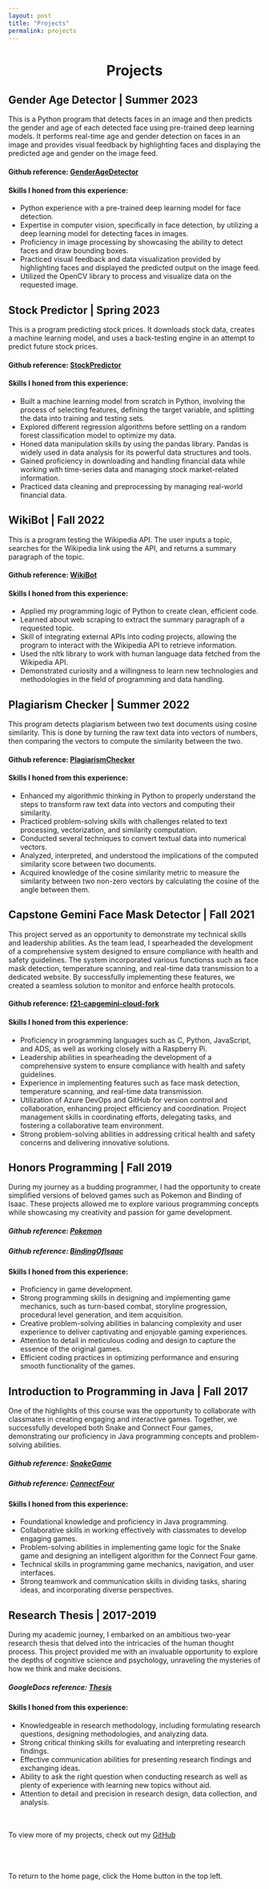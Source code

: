 ```yaml
---
layout: post
title: "Projects"
permalink: projects
---
```

<h1 class="post-title p-name"><span class="gold"> <div style="text-align:center"> Projects </div></span></h1>

<h2 class="post-title p-name"><span class="white">Gender Age Detector |  Summer 2023</span></h2>

This is a Python program that detects faces in an image and then predicts the gender and age of each detected face using pre-trained deep learning models. It performs real-time age and gender detection on faces in an image and provides visual feedback by highlighting faces and displaying the predicted age and gender on the image feed.


#### Github reference: [GenderAgeDetector][gad]

[gad]: https://github.com/aubrymcc21/GenderAgeDetector

#### Skills I honed from this experience:
- Python experience with a pre-trained deep learning model for face detection.
- Expertise in computer vision, specifically in face detection, by utilizing a deep learning model for detecting faces in images.
- Proficiency in image processing by showcasing the ability to detect faces and draw bounding boxes.
- Practiced visual feedback and data visualization provided by highlighting faces and displayed the predicted output on the image feed.
- Utilized the OpenCV library to process and visualize data on the requested image.

<h2 class="post-title p-name"><span class="white">Stock Predictor |  Spring 2023</span></h2>

This is a program predicting stock prices. It downloads stock data, creates a machine learning model, and uses a back-testing engine in an attempt to predict future stock prices.


#### Github reference: [StockPredictor][stocks]

[stocks]: https://github.com/aubrymcc21/StockPredictor

#### Skills I honed from this experience:
- Built a machine learning model from scratch in Python, involving the process of selecting features, defining the target variable, and splitting the data into training and testing sets.
- Explored different regression algorithms before settling on a random forest classification model to optimize my data.
- Honed data manipulation skills by using the pandas library. Pandas is widely used in data analysis for its powerful data structures and tools.
- Gained proficiency in downloading and handling financial data while working with time-series data and managing stock market-related information.
- Practiced data cleaning and preprocessing by managing real-world financial data.

<h2 class="post-title p-name"><span class="white">WikiBot |  Fall 2022</span></h2>

This is a program testing the Wikipedia API. The user inputs a topic, searches for the Wikipedia link using the API, and returns a summary paragraph of the topic.

#### Github reference: [WikiBot][wikibot]

[wikibot]: https://github.com/aubrymcc21/WikiBot

#### Skills I honed from this experience:
- Applied my programming logic of Python to create clean, efficient code.
- Learned about web scraping to extract the summary paragraph of a requested topic.
- Skill of integrating external APIs into coding projects, allowing the program to interact with the Wikipedia API to retrieve information.
- Used the nltk library to work with human language data fetched from the Wikipedia API.
- Demonstrated curiosity and a willingness to learn new technologies and methodologies in the field of programming and data handling.

<h2 class="post-title p-name"><span class="white">Plagiarism Checker |  Summer 2022</span></h2>

This program detects plagiarism between two text documents using cosine similarity. This is done by turning the raw text data into vectors of numbers, then comparing the vectors to compute the similarity between the two.


#### Github reference: [PlagiarismChecker][plagiarismChecker]

[plagiarismChecker]: https://github.com/aubrymcc21/PlagiarismChecker

#### Skills I honed from this experience:
- Enhanced my algorithmic thinking in Python to properly understand the steps to transform raw text data into vectors and computing their similarity.
- Practiced problem-solving skills with challenges related to text processing, vectorization, and similarity computation.
- Conducted several techniques to convert textual data into numerical vectors.
- Analyzed, interpreted, and understood the implications of the computed similarity score between two documents.
- Acquired knowledge of the cosine similarity metric to measure the similarity between two non-zero vectors by calculating the cosine of the angle between them.

<h2 class="post-title p-name"><span class="white">Capstone Gemini Face Mask Detector |  Fall 2021</span></h2>

This project served as an opportunity to demonstrate my technical skills and leadership abilities. As the team lead, I spearheaded the development of a comprehensive system designed to ensure compliance with health and safety guidelines. The system incorporated various functionss such as face mask detection, temperature scanning, and real-time data transmission to a dedicated website. By successfully implementing these features, we created a seamless solution to monitor and enforce health protocols.


#### Github reference: [f21-capgemini-cloud-fork][capstone]

[capstone]: https://github.com/aubrymcc21/f21-capgemini-cloud-fork

#### Skills I honed from this experience:
- Proficiency in programming languages such as C, Python, JavaScript, and ADS, as well as working closely with a Raspberry Pi.
- Leadership abilities in spearheading the development of a comprehensive system to ensure compliance with health and safety guidelines.
- Experience in implementing features such as face mask detection, temperature scanning, and real-time data transmission.
- Utilization of Azure DevOps and GitHub for version control and collaboration, enhancing project efficiency and coordination. Project management skills in coordinating efforts, delegating tasks, and fostering a collaborative team environment.
- Strong problem-solving abilities in addressing critical health and safety concerns and delivering innovative solutions.


<h2 class="post-title p-name"><span class="white">Honors Programming | Fall 2019
</span></h2>

During my journey as a budding programmer, I had the opportunity to create simplified versions of beloved games such as Pokemon and Binding of Isaac. These projects allowed me to explore various programming concepts while showcasing my creativity and passion for game development.


##### Github reference: [Pokemon][pokemon]
##### Github reference: [BindingOfIsaac][isaac]

[pokemon]: https://github.com/aubrymcc21/Pokemon
[isaac]: https://github.com/aubrymcc21/BindingofIsaac

#### Skills I honed from this experience:
- Proficiency in game development.
- Strong programming skills in designing and implementing game mechanics, such as turn-based combat, storyline progression, procedural level generation, and item acquisition.
- Creative problem-solving abilities in balancing complexity and user experience to deliver captivating and enjoyable gaming experiences.
- Attention to detail in meticulous coding and design to capture the essence of the original games.
- Efficient coding practices in optimizing performance and ensuring smooth functionality of the games.

<h2 class="post-title p-name"><span class="white">Introduction to Programming in Java | Fall 2017</span></h2>


One of the highlights of this course was the opportunity to collaborate with classmates in creating engaging and interactive games. Together, we successfully developed both Snake and Connect Four games, demonstrating our proficiency in Java programming concepts and problem-solving abilities.


##### Github reference: [SnakeGame][snake]
##### Github reference: [ConnectFour][connect]

[snake]: https://github.com/aubrymcc21/SnakeGame
[connect]: https://github.com/aubrymcc21/ConnectFour/tree/main

#### Skills I honed from this experience:
- Foundational knowledge and proficiency in Java programming.
- Collaborative skills in working effectively with classmates to develop engaging games.
- Problem-solving abilities in implementing game logic for the Snake game and designing an intelligent algorithm for the Connect Four game.
- Technical skills in programming game mechanics, navigation, and user interfaces.
- Strong teamwork and communication skills in dividing tasks, sharing ideas, and incorporating diverse perspectives.

<h2 class="post-title p-name"><span class="white">Research Thesis | 2017-2019</span></h2>
During my academic journey, I embarked on an ambitious two-year research thesis that delved into the intricacies of the human thought process. This project provided me with an invaluable opportunity to explore the depths of cognitive science and psychology, unraveling the mysteries of how we think and make decisions.


##### GoogleDocs reference: [Thesis][thesis]

[thesis]: https://docs.google.com/document/d/1_3hh_YPfpVh7G8GsfRgThRltKHKMo_L6uN8Ur-mz2bU/edit?usp=sharing

#### Skills I honed from this experience:
- Knowledgeable in research methodology, including formulating research questions, designing methodologies, and analyzing data.
- Strong critical thinking skills for evaluating and interpreting research findings.
- Effective communication abilities for presenting research findings and exchanging ideas.
- Ability to ask the right question when conducting research as well as plenty of experience with learning new topics without aid.
- Attention to detail and precision in research design, data collection, and analysis.

<br><br> To view more of my projects, check out my [GitHub][github]

[github]: https://github.com/aubrymcc21


<br><br><br>To return to the home page, click the Home button in the top left.

